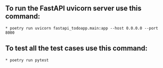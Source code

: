 ## To run the FastAPI uvicorn server use this command:

    * poetry run uvicorn fastapi_todoapp.main:app --host 0.0.0.0 --port 8000

## To test all the test cases use this command:

    * poetry run pytest
